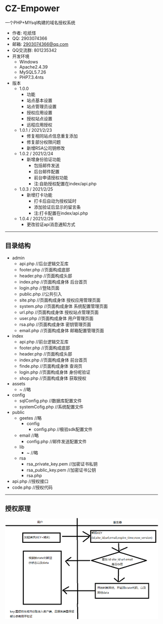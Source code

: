 # CZ-Empower
一个PHP+MYsql构建的域名授权系统
 * 作者: 吃纸怪
 * QQ: 2903074366
 * 邮箱: 2903074366@qq.com
 * QQ交流群: 801235342
 * 开发环境
    * Windows
    * Apache2.4.39
    * MySQL5.7.26
    * PHP7.3.4nts
 * 版本
    * 1.0.0
       * 功能
       * 站点基本设置
       * 站点管理员设置
       * 授权应用设置
       * 授权站点设置
       * 远程应用授权
    * 1.0.1 / 2021/2/23
       * 修复相同站点信息重复添加
       * 修复部分权限问题
       * 新增RSA公司钥修改
    * 1.0.2 / 2021/2/24
       * 新增身份验证功能
          * 包括邮件发送
          * 后台邮件配置
          * 前台申请授权功能
          * 注:自助授权配置在index/api.php
    * 1.0.3 / 2021/2/25
       * 新增打卡功能
          * 打卡后自动为授权延时
          * 添加验证后显示的留言条
          * 注:打卡配置在index/api.php
    * 1.0.4 / 2021/2/26
       * 更改验证api消息通知方式
---

## 目录结构
* admin
   * api.php //后台逻辑交互库
   * footer.php //页面构成底部
   * header.php //页面构成头部
   * index.php //页面构成身体 后台首页
   * login.php //登陆页面
   * public.php //公共引入
   * site.php //页面构成身体 授权应用管理页面
   * system.php //页面构成身体 系统配置管理页面
   * url.php //页面构成身体 授权站点管理页面
   * user.php //页面构成身体 用户管理页面
   * rsa.php //页面构成身体 密钥管理页面
   * email.php //页面构成身体 邮箱配置管理页面
* index
   * api.php //前台逻辑交互库
   * footer.php //页面构成底部
   * header.php //页面构成头部
   * index.php //页面构成身体 前台首页
   * finde.php //页面构成身体 查询页
   * login.php //页面构成身体 身份呢验证
   * shop.php //页面构成身体 获取授权
* assets
   * ~ //略
* config
   * sqlConfig.php //数据库配置文件
   * systemCofig.php //系统配置文件
* public
   * geetes //略
      * config
         * config.php //极验sdk配置文件
   * email //略
      * config.php //邮件发送配置文件
   * lib
      * ~ //略
   * rsa
      * rsa_private_key.pem //加密证书私钥
      * rsa_public_key.pem //加密证书公钥
      * rsa.php
* api.php //授权接口
* code.php //授权代码


---
## 授权原理
![1](https://github.com/zhiguai/CZ-Empower/blob/master/%E9%AA%8C%E8%AF%81%E6%B5%81%E7%A8%8B.png "图")
